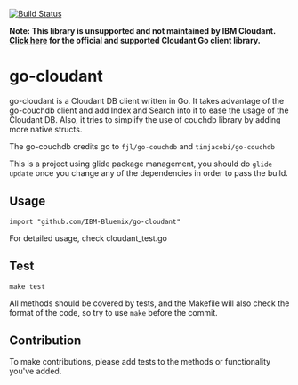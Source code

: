 [![Build Status](https://travis-ci.org/IBM-Bluemix/go-cloudant.svg?branch=master)](https://travis-ci.org/IBM-Bluemix/go-cloudant)

**Note: This library is unsupported and not maintained by IBM Cloudant.  [Click here](https://github.com/IBM/cloudant-go-sdk) for the official and supported Cloudant Go client library.**

# go-cloudant

go-cloudant is a Cloudant DB client written in Go. It takes advantage 
of the go-couchdb client and add Index and Search into
it to ease the usage of the Cloudant DB. Also, it tries to simplify the 
use of couchdb library by adding more native structs.

The go-couchdb credits go to `fjl/go-couchdb` and `timjacobi/go-couchdb`

This is a project using glide package management, you should do `glide update`
once you change any of the dependencies in order to pass the build.

## Usage

    import "github.com/IBM-Bluemix/go-cloudant"

For detailed usage, check cloudant_test.go

## Test

    make test

All methods should be covered by tests, and the Makefile will also check
the format of the code, so try to use `make` before the commit.

## Contribution
    
To make contributions, please add tests to the methods or functionality 
you've added.
